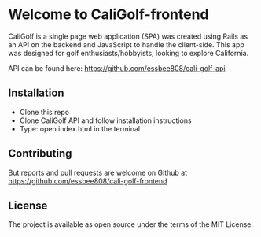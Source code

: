 # Welcome to CaliGolf-frontend

CaliGolf is a single page web application (SPA) was created using Rails as an API on the backend and JavaScript to handle the client-side. This app was designed for golf enthusiasts/hobbyists, looking to explore California. 

API can be found here: https://github.com/essbee808/cali-golf-api

## Installation
* Clone this repo
* Clone CaliGolf API and follow installation instructions
* Type: open index.html in the terminal

## Contributing
But reports and pull requests are welcome on Github at https://github.com/essbee808/cali-golf-frontend

## License
The project is available as open source under the terms of the MIT License.
